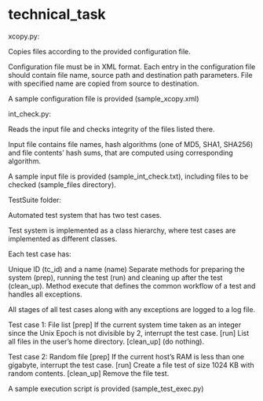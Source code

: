 # technical_task

xcopy.py:

Copies files according to the provided configuration file. 

Configuration file must be in XML format. Each entry in the configuration file should contain file name, source path and destination path parameters. File with specified name are copied from source to destination.

A sample configuration file is provided (sample_xcopy.xml)


int_check.py:

Reads the input file and checks integrity of the files listed there.

Input file contains file names, hash algorithms (one of MD5, SHA1, SHA256) and file contents’ hash sums, that are computed using corresponding algorithm. 

A sample input file is provided (sample_int_check.txt), including files to be checked (sample_files directory).


TestSuite folder:

Automated test system that has two test cases.

Test system is implemented as a class hierarchy, where test cases are implemented as different classes. 

Each test case has:

Unique ID (tc_id) and a name (name)
Separate methods for preparing the system (prep), running the test (run) and cleaning up after the test (clean_up). 
Method execute that defines the common workflow of a test and handles all exceptions. 

All stages of all test cases along with any exceptions are logged to a log file.

Test case 1: File list
[prep] If the current system time taken as an integer since the Unix Epoch is not divisible by 2, interrupt the test case.
[run] List all files in the user’s home directory.
[clean_up] (do nothing).

Test case 2: Random file
[prep] If the current host’s RAM is less than one gigabyte, interrupt the test case.
[run] Create a file test of size 1024 KB with random contents.
[clean_up] Remove the file test.


A sample execution script is provided (sample_test_exec.py)
